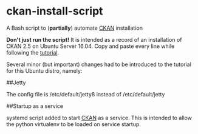# ckan-install-script
A Bash script to (**partially**) automate [CKAN](http://ckan.org/) installation

**Don't just run the script!**
It is intended as a record of an installation of CKAN 2.5 on Ubuntu Server 16.04.
Copy and paste every line while following the [tutorial](http://docs.ckan.org/en/latest/maintaining/installing/index.html).

Several minor (but important) changes had to be introduced to the tutorial for this Ubuntu distro, namely:

##Jetty

The config file is /etc/default/jetty8 instead of /etc/default/jetty

##Startup as a service

systemd script added to start [CKAN](http://ckan.org/) as a service. This is intended to allow the python virtualenv to be loaded on service startup.
